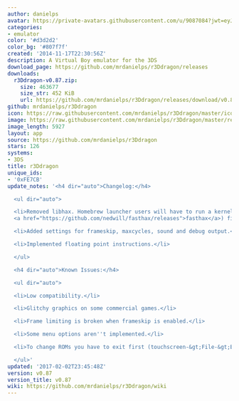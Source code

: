 ```yaml
---
author: danielps
avatar: https://private-avatars.githubusercontent.com/u/9087084?jwt=eyJhbGciOiJIUzI1NiIsInR5cCI6IkpXVCJ9.eyJpc3MiOiJnaXRodWIuY29tIiwiYXVkIjoicmF3LmdpdGh1YnVzZXJjb250ZW50LmNvbSIsImtleSI6ImtleTEiLCJleHAiOjE3MzQ2NzY2MjAsIm5iZiI6MTczNDY3NTQyMCwicGF0aCI6Ii91LzkwODcwODQifQ.YpwNbn0mtf2F4YaWMbUO-duLfXEZ4sOokF92wsPn70c&v=4
categories:
- emulator
color: '#d3d2d2'
color_bg: '#807f7f'
created: '2014-11-17T22:30:56Z'
description: A Virtual Boy emulator for the 3DS
download_page: https://github.com/mrdanielps/r3Ddragon/releases
downloads:
  r3Ddragon-v0.87.zip:
    size: 463677
    size_str: 452 KiB
    url: https://github.com/mrdanielps/r3Ddragon/releases/download/v0.87/r3Ddragon-v0.87.zip
github: mrdanielps/r3Ddragon
icon: https://raw.githubusercontent.com/mrdanielps/r3Ddragon/master/icon.png
image: https://raw.githubusercontent.com/mrdanielps/r3Ddragon/master/resources/banner.png
image_length: 5927
layout: app
source: https://github.com/mrdanielps/r3Ddragon
stars: 126
systems:
- 3DS
title: r3Ddragon
unique_ids:
- '0xFE7CB'
update_notes: '<h4 dir="auto">Changelog:</h4>

  <ul dir="auto">

  <li>Removed libhax. Homebrew launcher users will have to run a kernel exploit (like
  <a href="https://github.com/nedwill/fasthax/releases">fasthax</a>) first.</li>

  <li>Added settings for frameskip, maxcycles, sound and debug output.</li>

  <li>Implemented floating point instructions.</li>

  </ul>

  <h4 dir="auto">Known Issues:</h4>

  <ul dir="auto">

  <li>Low compatibility.</li>

  <li>Glitchy graphics on some commercial games.</li>

  <li>Frame limiting is broken when frameskip is enabled.</li>

  <li>Some menu options aren''t implemented.</li>

  <li>To change ROMs you have to exit first (touchscreen-&gt;File-&gt;Exit).</li>

  </ul>'
updated: '2017-02-02T23:45:48Z'
version: v0.87
version_title: v0.87
wiki: https://github.com/mrdanielps/r3Ddragon/wiki
---
```

